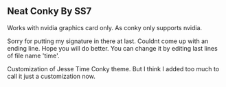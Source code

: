 ## Neat Conky By SS7

Works with nvidia graphics card only. As conky only supports nvidia. 

Sorry for putting my signature in there at last. Couldnt come up with an ending line. Hope you will do better. You can change it by editing last lines of file name 'time'.

Customization of Jesse Time Conky theme. But I think I added too much to call it just a customization now.



